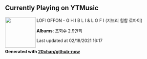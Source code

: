 ## Currently Playing on YTMusic

[<img align="left" width="100" src="https://i.ytimg.com/vi/Cmc5J9wbfb0/hqdefault.jpg?sqp=-oaymwEWCMACELQBIAQqCghQEJADGFogjgJIWg&rs">](https://music.youtube.com/channel/UClU-JRXNukej7RdQGSGzALw)

LOFI OFFON - G H I B L I & L O F I (지브리 힙합 로파이)

**Albums**: 조회수 2.9만회

Last updated at 02/18/2021 16:17

#### Generated with [20chan/github-now](https://github.com/20chan/github-now)


<!--
**20chan/20chan** is a ✨ _special_ ✨ repository because its `README.md` (this file) appears on your GitHub profile.

Here are some ideas to get you started:

- 🔭 I’m currently working on ...
- 🌱 I’m currently learning ...
- 👯 I’m looking to collaborate on ...
- 🤔 I’m looking for help with ...
- 💬 Ask me about ...
- 📫 How to reach me: ...
- 😄 Pronouns: ...
- ⚡ Fun fact: ...
-->
